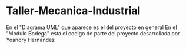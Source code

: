 # Taller-Mecanica-Industrial
En el "Diagrama UML" que aparece es el del proyecto en general
En el "Modulo Bodega" esta el codigo de parte del proyecto desarrollada por Yoandry Hernández 
